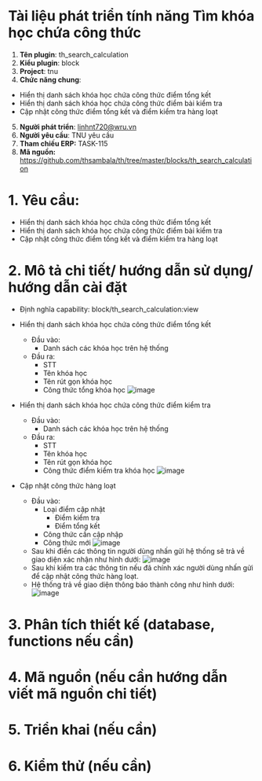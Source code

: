 # **Tài liệu phát triển tính năng Tìm khóa học chứa công thức**

1. **Tên plugin**: th_search_calculation
2. **Kiểu plugin**: block
3. **Project**:  tnu
4. **Chức năng chung**: 
- Hiển thị danh sách khóa học chứa công thức điểm tổng kết
- Hiển thị danh sách khóa học chứa công thức điểm bài kiểm tra
- Cập nhật công thức điểm tổng kết và điểm kiểm tra hàng loạt
5. **Người phát triển**: linhnt720@wru.vn
6. **Người yêu cầu**: TNU yêu cầu
7. **Tham chiếu ERP:** TASK-115
8. **Mã nguồn:** https://github.com/thsambala/th/tree/master/blocks/th_search_calculation
# 1. Yêu cầu:

- Hiển thị danh sách khóa học chứa công thức điểm tổng kết
- Hiển thị danh sách khóa học chứa công thức điểm bài kiểm tra
- Cập nhật công thức điểm tổng kết và điểm kiểm tra hàng loạt

# 2. Mô tả chi tiết/ hướng dẫn sử dụng/ hướng dẫn cài đặt

- Định nghĩa capability: block/th_search_calculation:view

- Hiển thị danh sách khóa học chứa công thức điểm tổng kết
    - Đầu vào:
        - Danh sách các khóa học trên hệ thống
    - Đầu ra:
        - STT
        - Tên khóa học
        - Tên rút gọn khóa học
        - Công thức tổng khóa học
    ![image](https://user-images.githubusercontent.com/57883256/205811609-bd83539f-e7a6-404e-82e9-48bdb67504e1.png)
- Hiển thị danh sách khóa học chứa công thức điểm kiểm tra
    - Đầu vào:
        - Danh sách các khóa học trên hệ thống
    - Đầu ra:
        - STT
        - Tên khóa học
        - Tên rút gọn khóa học
        - Công thức điểm kiểm tra khóa học
    ![image](https://user-images.githubusercontent.com/57883256/205812433-2893ed0e-4274-4a03-8bda-951f055b30e1.png)
- Cập nhật công thức hàng loạt
    - Đầu vào:
        - Loại điểm cập nhật
            - Điểm kiểm tra
            - Điểm tổng kết
        - Công thức cần cập nhập
        - Công thức mới
    ![image](https://user-images.githubusercontent.com/57883256/205812923-7f0aa4b1-0dfd-44c1-82ce-384d95fb2709.png)
    - Sau khi điền các thông tin người dùng nhấn gửi hệ thống sẽ trả về giao diện xác nhận như hình dưới:
    ![image](https://user-images.githubusercontent.com/57883256/205814370-528bcf50-ea76-4e6d-b02e-a23ba2f86ae8.png)
    - Sau khi kiểm tra các thông tin nếu đã chính xác người dùng nhấn gửi để cập nhật công thức hàng loạt.
    - Hệ thống trả về giao diện thông báo thành công như hình dưới:
    ![image](https://user-images.githubusercontent.com/57883256/205817403-015e8838-c14e-4577-b7d8-a89316e4b250.png)

# 3. Phân tích thiết kế (database, functions nếu cần)

# 4. Mã nguồn (nếu cần hướng dẫn viết mã nguồn chi tiết)

# 5. Triển khai (nếu cần)

# 6. Kiểm thử (nếu cần)
